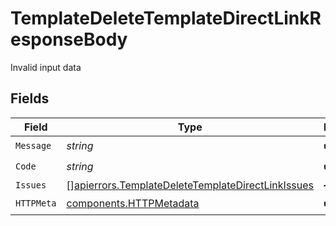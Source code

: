 # TemplateDeleteTemplateDirectLinkResponseBody

Invalid input data


## Fields

| Field                                                                                                                  | Type                                                                                                                   | Required                                                                                                               | Description                                                                                                            |
| ---------------------------------------------------------------------------------------------------------------------- | ---------------------------------------------------------------------------------------------------------------------- | ---------------------------------------------------------------------------------------------------------------------- | ---------------------------------------------------------------------------------------------------------------------- |
| `Message`                                                                                                              | *string*                                                                                                               | :heavy_check_mark:                                                                                                     | N/A                                                                                                                    |
| `Code`                                                                                                                 | *string*                                                                                                               | :heavy_check_mark:                                                                                                     | N/A                                                                                                                    |
| `Issues`                                                                                                               | [][apierrors.TemplateDeleteTemplateDirectLinkIssues](../../models/apierrors/templatedeletetemplatedirectlinkissues.md) | :heavy_minus_sign:                                                                                                     | N/A                                                                                                                    |
| `HTTPMeta`                                                                                                             | [components.HTTPMetadata](../../models/components/httpmetadata.md)                                                     | :heavy_check_mark:                                                                                                     | N/A                                                                                                                    |